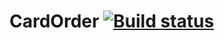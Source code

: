 # CardOrder  [![Build status](https://ci.appveyor.com/api/projects/status/xk2s9x6jsej1nyqp?svg=true)](https://ci.appveyor.com/project/OlgaKP/cardorder)
